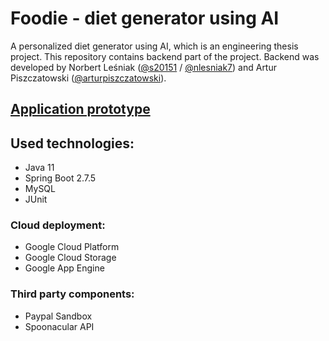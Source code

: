 # Foodie - diet generator using AI
A personalized diet generator using AI, which is an engineering thesis project. This repository contains backend part of the project. Backend was developed by Norbert Leśniak ([@s20151](https://www.github.com/s20151) / [@nlesniak7](https://www.github.com/nlesniak7)) and Artur Piszczatowski ([@arturpiszczatowski](https://www.github.com/arturpiszczatowski)).

## [Application prototype](https://www.figma.com/file/nU5yYYnof7hcAZRkW5KYeN/Untitled?node-id=0%3A1)

## Used technologies:
- Java 11
- Spring Boot 2.7.5
- MySQL
- JUnit

### Cloud deployment: 
- Google Cloud Platform
- Google Cloud Storage
- Google App Engine

### Third party components:
- Paypal Sandbox
- Spoonacular API 
